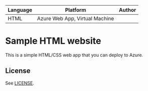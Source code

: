 | Language | Platform | Author |
| -------- | --------|--------|
| HTML |  Azure Web App, Virtual Machine| |

# Sample HTML website 

This is a simple HTML/CSS web app that you can deploy to Azure. 

## License

See [LICENSE](LICENSE).

